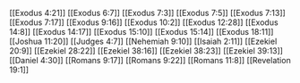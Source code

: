 [[Exodus 4:21]]
[[Exodus 6:7]]
[[Exodus 7:3]]
[[Exodus 7:5]]
[[Exodus 7:13]]
[[Exodus 7:17]]
[[Exodus 9:16]]
[[Exodus 10:2]]
[[Exodus 12:28]]
[[Exodus 14:8]]
[[Exodus 14:17]]
[[Exodus 15:10]]
[[Exodus 15:14]]
[[Exodus 18:11]]
[[Joshua 11:20]]
[[Judges 4:7]]
[[Nehemiah 9:10]]
[[Isaiah 2:11]]
[[Ezekiel 20:9]]
[[Ezekiel 28:22]]
[[Ezekiel 38:16]]
[[Ezekiel 38:23]]
[[Ezekiel 39:13]]
[[Daniel 4:30]]
[[Romans 9:17]]
[[Romans 9:22]]
[[Romans 11:8]]
[[Revelation 19:1]]
